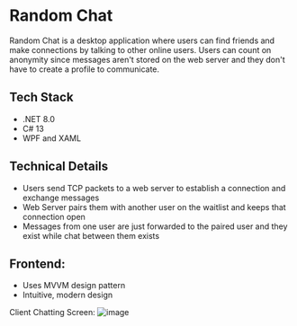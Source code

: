# Random Chat

Random Chat is a desktop application where users can find friends and make connections by talking to other online users.
Users can count on anonymity since messages aren't stored on the web server and they don't have to create a profile to communicate.

## Tech Stack

- .NET 8.0
- C# 13
- WPF and XAML

## Technical Details

- Users send TCP packets to a web server to establish a connection and exchange messages
- Web Server pairs them with another user on the waitlist and keeps that connection open
- Messages from one user are just forwarded to the paired user and they exist while chat between them exists

## Frontend:

- Uses MVVM design pattern
- Intuitive, modern design

Client Chatting Screen:
![image](https://github.com/user-attachments/assets/038c1681-c35b-4023-bed9-8fb7769086fd)
